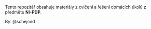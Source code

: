 Tento repozitář obsahuje materiály z cvičení a řešení domácích úkolů z předmětu **NI-PDP**.

By: @schejond